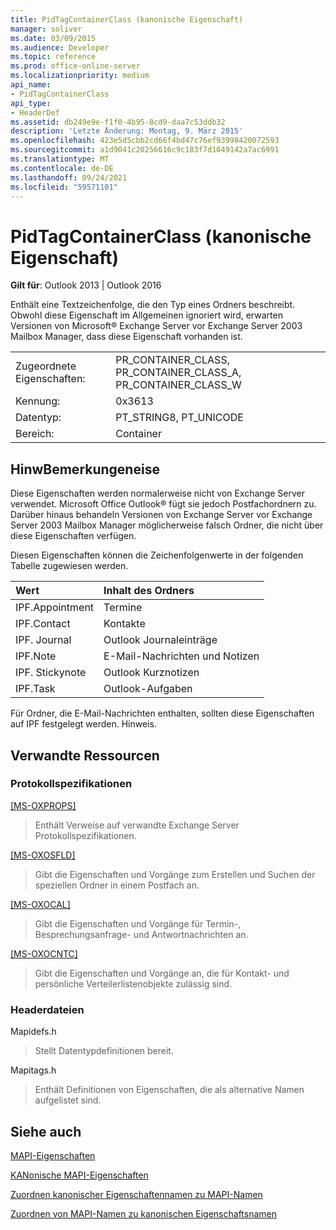 ```yaml
---
title: PidTagContainerClass (kanonische Eigenschaft)
manager: soliver
ms.date: 03/09/2015
ms.audience: Developer
ms.topic: reference
ms.prod: office-online-server
ms.localizationpriority: medium
api_name:
- PidTagContainerClass
api_type:
- HeaderDef
ms.assetid: db249e9e-f1f0-4b95-8cd9-daa7c53ddb32
description: 'Letzte Änderung: Montag, 9. März 2015'
ms.openlocfilehash: 423e5d5cbb2cd66f4bd47c76ef93998420072593
ms.sourcegitcommit: a1d9041c20256616c9c183f7d1049142a7ac6991
ms.translationtype: MT
ms.contentlocale: de-DE
ms.lasthandoff: 09/24/2021
ms.locfileid: "59571101"
---
```

# <a name="pidtagcontainerclass-canonical-property"></a>PidTagContainerClass (kanonische Eigenschaft)

  
  
**Gilt für**: Outlook 2013 | Outlook 2016 
  
Enthält eine Textzeichenfolge, die den Typ eines Ordners beschreibt. Obwohl diese Eigenschaft im Allgemeinen ignoriert wird, erwarten Versionen von Microsoft® Exchange Server vor Exchange Server 2003 Mailbox Manager, dass diese Eigenschaft vorhanden ist.
  
|||
|:-----|:-----|
|Zugeordnete Eigenschaften:  <br/> |PR_CONTAINER_CLASS, PR_CONTAINER_CLASS_A, PR_CONTAINER_CLASS_W  <br/> |
|Kennung:  <br/> |0x3613  <br/> |
|Datentyp:  <br/> |PT_STRING8, PT_UNICODE  <br/> |
|Bereich:  <br/> |Container  <br/> |
   
## <a name="remarks"></a>HinwBemerkungeneise

Diese Eigenschaften werden normalerweise nicht von Exchange Server verwendet. Microsoft Office Outlook® fügt sie jedoch Postfachordnern zu. Darüber hinaus behandeln Versionen von Exchange Server vor Exchange Server 2003 Mailbox Manager möglicherweise falsch Ordner, die nicht über diese Eigenschaften verfügen.
  
Diesen Eigenschaften können die Zeichenfolgenwerte in der folgenden Tabelle zugewiesen werden.
  
|**Wert**|**Inhalt des Ordners**|
|:-----|:-----|
|IPF.Appointment  <br/> |Termine  <br/> |
|IPF.Contact  <br/> |Kontakte  <br/> |
|IPF. Journal  <br/> |Outlook Journaleinträge  <br/> |
|IPF.Note  <br/> |E-Mail-Nachrichten und Notizen  <br/> |
|IPF. Stickynote  <br/> |Outlook Kurznotizen  <br/> |
|IPF.Task  <br/> |Outlook-Aufgaben  <br/> |
   
Für Ordner, die E-Mail-Nachrichten enthalten, sollten diese Eigenschaften auf IPF festgelegt werden. Hinweis.
  
## <a name="related-resources"></a>Verwandte Ressourcen

### <a name="protocol-specifications"></a>Protokollspezifikationen

[[MS-OXPROPS]](https://msdn.microsoft.com/library/f6ab1613-aefe-447d-a49c-18217230b148%28Office.15%29.aspx)
  
> Enthält Verweise auf verwandte Exchange Server Protokollspezifikationen.
    
[[MS-OXOSFLD]](https://msdn.microsoft.com/library/a60e9c16-2ba8-424b-b60c-385a8a2837cb%28Office.15%29.aspx)
  
> Gibt die Eigenschaften und Vorgänge zum Erstellen und Suchen der speziellen Ordner in einem Postfach an.
    
[[MS-OXOCAL]](https://msdn.microsoft.com/library/09861fde-c8e4-4028-9346-e7c214cfdba1%28Office.15%29.aspx)
  
> Gibt die Eigenschaften und Vorgänge für Termin-, Besprechungsanfrage- und Antwortnachrichten an.
    
[[MS-OXOCNTC]](https://msdn.microsoft.com/library/9b636532-9150-4836-9635-9c9b756c9ccf%28Office.15%29.aspx)
  
> Gibt die Eigenschaften und Vorgänge an, die für Kontakt- und persönliche Verteilerlistenobjekte zulässig sind.
    
### <a name="header-files"></a>Headerdateien

Mapidefs.h
  
> Stellt Datentypdefinitionen bereit.
    
Mapitags.h
  
> Enthält Definitionen von Eigenschaften, die als alternative Namen aufgelistet sind.
    
## <a name="see-also"></a>Siehe auch



[MAPI-Eigenschaften](mapi-properties.md)
  
[KANonische MAPI-Eigenschaften](mapi-canonical-properties.md)
  
[Zuordnen kanonischer Eigenschaftennamen zu MAPI-Namen](mapping-canonical-property-names-to-mapi-names.md)
  
[Zuordnen von MAPI-Namen zu kanonischen Eigenschaftsnamen](mapping-mapi-names-to-canonical-property-names.md)

